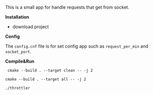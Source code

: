 This is a small app for handle requests that get from socket.

**Installation**

- download project

**Config**

The `config.cnf` file is for set config app such as `request_per_min` and `socket_port`.

**Compile&Run**

` cmake --build . --target clean -- -j 2`

`cmake --build . --target all -- -j 2`

`./throttler`